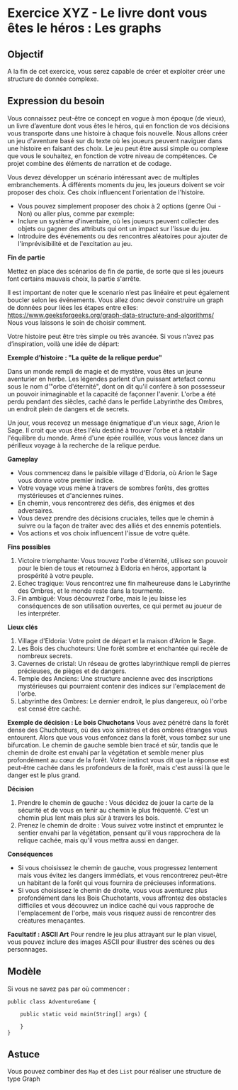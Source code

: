 # Exercice XYZ - Le livre dont vous êtes le héros : Les graphs

## Objectif
A la fin de cet exercice, vous serez capable de créer et exploiter créer une structure de donnée complexe.

## Expression du besoin
Vous connaissez peut-être ce concept en vogue à mon époque (de vieux), un livre d’aventure dont vous êtes le héros, qui en fonction de vos décisions vous transporte dans une histoire à chaque fois nouvelle.
Nous allons créer un jeu d'aventure basé sur du texte où les joueurs peuvent naviguer dans une histoire en faisant des choix. Le jeu peut être aussi simple ou complexe que vous le souhaitez, en fonction de votre niveau de compétences. Ce projet combine des éléments de narration et de codage.

Vous devez développer un scénario intéressant avec de multiples embranchements.
À différents moments du jeu, les joueurs doivent se voir proposer des choix. Ces choix influencent l'orientation de l'histoire.

- Vous pouvez simplement proposer des choix à 2 options (genre Oui - Non) ou aller plus, comme par exemple:
- Inclure un système d'inventaire, où les joueurs peuvent collecter des objets ou gagner des attributs qui ont un impact sur l'issue du jeu. 
- Introduire des événements ou des rencontres aléatoires pour ajouter de l'imprévisibilité et de l'excitation au jeu.

**Fin de partie**

Mettez en place des scénarios de fin de partie, de sorte que si les joueurs font certains mauvais choix, la partie s'arrête.

Il est important de noter que le scenario n’est pas linéaire et peut également boucler selon les événements. Vous allez donc devoir construire un graph de données pour liées les étapes entre elles: https://www.geeksforgeeks.org/graph-data-structure-and-algorithms/
Nous vous laissons le soin de choisir comment.

Votre histoire peut être très simple ou très avancée. Si vous n’avez pas d’inspiration, voilà une idée de départ:

**Exemple d’histoire : "La quête de la relique perdue"**

Dans un monde rempli de magie et de mystère, vous êtes un jeune aventurier en herbe. Les légendes parlent d'un puissant artefact connu sous le nom d'"orbe d'éternité", dont on dit qu'il confère à son possesseur un pouvoir inimaginable et la capacité de façonner l'avenir. L'orbe a été perdu pendant des siècles, caché dans le perfide Labyrinthe des Ombres, un endroit plein de dangers et de secrets.

Un jour, vous recevez un message énigmatique d'un vieux sage, Arion le Sage. Il croit que vous êtes l'élu destiné à trouver l'orbe et à rétablir l'équilibre du monde. Armé d'une épée rouillée, vous vous lancez dans un périlleux voyage à la recherche de la relique perdue.

**Gameplay**
- Vous commencez dans le paisible village d'Eldoria, où Arion le Sage vous donne votre premier indice.
- Votre voyage vous mène à travers de sombres forêts, des grottes mystérieuses et d'anciennes ruines.
- En chemin, vous rencontrerez des défis, des énigmes et des adversaires.
- Vous devez prendre des décisions cruciales, telles que le chemin à suivre ou la façon de traiter avec des alliés et des ennemis potentiels.
- Vos actions et vos choix influencent l'issue de votre quête.

**Fins possibles**
1. Victoire triomphante: Vous trouvez l'orbe d'éternité, utilisez son pouvoir pour le bien de tous et retournez à Eldoria en héros, apportant la prospérité à votre peuple.
2. Echec tragique: Vous rencontrez une fin malheureuse dans le Labyrinthe des Ombres, et le monde reste dans la tourmente.
3. Fin ambiguë: Vous découvrez l'orbe, mais le jeu laisse les conséquences de son utilisation ouvertes, ce qui permet au joueur de les interpréter.

**Lieux clés**
1. Village d'Eldoria: Votre point de départ et la maison d'Arion le Sage.
2. Les Bois des chuchoteurs: Une forêt sombre et enchantée qui recèle de nombreux secrets.
3. Cavernes de cristal: Un réseau de grottes labyrinthique rempli de pierres précieuses, de pièges et de dangers.
4. Temple des Anciens: Une structure ancienne avec des inscriptions mystérieuses qui pourraient contenir des indices sur l'emplacement de l'orbe.
5. Labyrinthe des Ombres: Le dernier endroit, le plus dangereux, où l'orbe est censé être caché.

**Exemple de décision : Le bois Chuchotans**
Vous avez pénétré dans la forêt dense des Chuchoteurs, où des voix sinistres et des ombres étranges vous entourent. Alors que vous vous enfoncez dans la forêt, vous tombez sur une bifurcation. Le chemin de gauche semble bien tracé et sûr, tandis que le chemin de droite est envahi par la végétation et semble mener plus profondément au cœur de la forêt. Votre instinct vous dit que la réponse est peut-être cachée dans les profondeurs de la forêt, mais c'est aussi là que le danger est le plus grand.

**Décision**
1. Prendre le chemin de gauche : Vous décidez de jouer la carte de la sécurité et de vous en tenir au chemin le plus fréquenté. C'est un chemin plus lent mais plus sûr à travers les bois.
2. Prenez le chemin de droite : Vous suivez votre instinct et empruntez le sentier envahi par la végétation, pensant qu'il vous rapprochera de la relique cachée, mais qu'il vous mettra aussi en danger.

**Conséquences**
- Si vous choisissez le chemin de gauche, vous progressez lentement mais vous évitez les dangers immédiats, et vous rencontrerez peut-être un habitant de la forêt qui vous fournira de précieuses informations.
- Si vous choisissez le chemin de droite, vous vous aventurez plus profondément dans les Bois Chuchotants, vous affrontez des obstacles difficiles et vous découvrez un indice caché qui vous rapproche de l'emplacement de l'orbe, mais vous risquez aussi de rencontrer des créatures menaçantes.


**Facultatif : ASCII Art** 
Pour rendre le jeu plus attrayant sur le plan visuel, vous pouvez inclure des images ASCII pour illustrer des scènes ou des personnages.


## Modèle
Si vous ne savez pas par où commencer :

    public class AdventureGame {

        public static void main(String[] args) {
            
        }
    }

## Astuce
Vous pouvez combiner des `Map` et des `List` pour réaliser une structure de type Graph